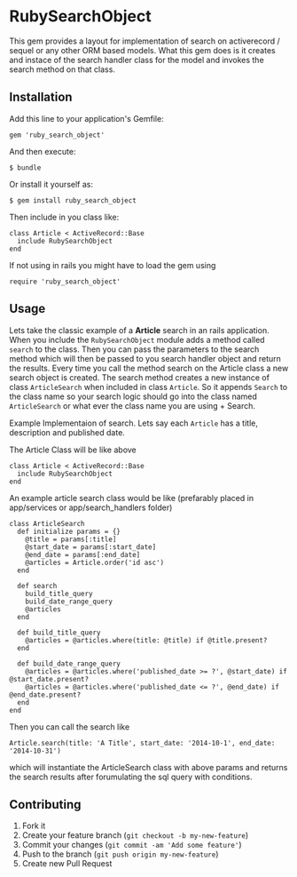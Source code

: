 # RubySearchObject

This gem provides a layout for implementation of search on activerecord / sequel or any other ORM based models. What this gem does is it creates and instace of the search handler class for the model and invokes the search method on that class.

## Installation

Add this line to your application's Gemfile:

    gem 'ruby_search_object'

And then execute:

    $ bundle

Or install it yourself as:

    $ gem install ruby_search_object

Then include in you class like:
    
    class Article < ActiveRecord::Base
      include RubySearchObject
    end

If not using in rails you might have to load the gem using

    require 'ruby_search_object'


## Usage
Lets take the classic example of a **Article** search in an rails application.
When you include the `RubySearchObject` module adds a method called `search` to the class. Then you can pass the parameters to the search method which will then be passed to you search handler object and return the results. Every time you call the method search on the Article class a new search object is created. The search method creates a new instance of class `ArticleSearch` when included in class `Article`. So it appends `Search` to the class name so your search logic should go into the class named `ArticleSearch` or what ever the class name you are using + Search.


Example Implementaion of search.
Lets say each `Article` has a title, description and published date.

The Article Class will be like above

    class Article < ActiveRecord::Base
      include RubySearchObject
    end

An example article search class would be like (prefarably placed in app/services or app/search_handlers folder) 

    class ArticleSearch
      def initialize params = {}
        @title = params[:title]
        @start_date = params[:start_date]
        @end_date = params[:end_date]
        @articles = Article.order('id asc')
      end

      def search
        build_title_query
        build_date_range_query
        @articles
      end

      def build_title_query
        @articles = @articles.where(title: @title) if @title.present?
      end

      def build_date_range_query
        @articles = @articles.where('published_date >= ?', @start_date) if @start_date.present?
        @articles = @articles.where('published_date <= ?', @end_date) if @end_date.present?
      end
    end

Then you can call the search like

    Article.search(title: 'A Title', start_date: '2014-10-1', end_date: '2014-10-31')

which will instantiate the ArticleSearch class with above params and returns the search results after forumulating the sql query with conditions.

## Contributing

1. Fork it
2. Create your feature branch (`git checkout -b my-new-feature`)
3. Commit your changes (`git commit -am 'Add some feature'`)
4. Push to the branch (`git push origin my-new-feature`)
5. Create new Pull Request
